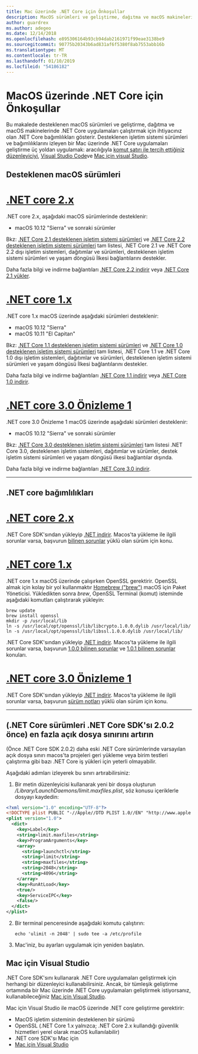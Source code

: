 ```yaml
---
title: Mac üzerinde .NET Core için Önkoşullar
description: MacOS sürümleri ve geliştirme, dağıtma ve macOS makinelerinde .NET Core uygulamaları çalıştırmak için .NET Core bağımlılıklar desteklenmiyor.
author: guardrex
ms.author: adegeo
ms.date: 12/14/2018
ms.openlocfilehash: e895306164b93cb94dab2161971f99eae3138be9
ms.sourcegitcommit: 90775b20343b6ad831af6f5380f8ab7553abb16b
ms.translationtype: MT
ms.contentlocale: tr-TR
ms.lasthandoff: 01/10/2019
ms.locfileid: "54186182"
---
```

# <a name="prerequisites-for-net-core-on-macos"></a>MacOS üzerinde .NET Core için Önkoşullar

Bu makalede desteklenen macOS sürümleri ve geliştirme, dağıtma ve macOS makinelerinde .NET Core uygulamaları çalıştırmak için ihtiyacınız olan .NET Core bağımlılıkları gösterir. Desteklenen işletim sistemi sürümleri ve bağımlılıklarını izleyen bir Mac üzerinde .NET Core uygulamaları geliştirme üç yoldan uygulamak: aracılığıyla [komut satırı ile tercih ettiğiniz düzenleyiciyi](tutorials/using-with-xplat-cli.md), [Visual Studio Code](https://code.visualstudio.com/)ve [Mac için visual Studio](https://visualstudio.microsoft.com/vs/visual-studio-mac/).

## <a name="supported-macos-versions"></a>Desteklenen macOS sürümleri

# <a name="net-core-2xtabnetcore2x"></a>[.NET core 2.x](#tab/netcore2x)

.NET core 2.x, aşağıdaki macOS sürümlerinde desteklenir:

* macOS 10.12 "Sierra" ve sonraki sürümler

Bkz: [.NET Core 2.1 desteklenen işletim sistemi sürümleri](https://github.com/dotnet/core/blob/master/release-notes/2.1/2.1-supported-os.md) ve [.NET Core 2.2 desteklenen işletim sistemi sürümleri](https://github.com/dotnet/core/blob/master/release-notes/2.2/2.2-supported-os.md) tam listesi, .NET Core 2.1 ve .NET Core 2.2 dışı işletim sistemleri, dağıtımlar ve sürümleri, desteklenen işletim sistemi sürümleri ve yaşam döngüsü İlkesi bağlantılarını destekler.

Daha fazla bilgi ve indirme bağlantıları [.NET Core 2.2 indirir](https://www.microsoft.com/net/download/dotnet-core/2.2) veya [.NET Core 2.1 yükler](https://www.microsoft.com/net/download/dotnet-core/2.1).


# <a name="net-core-1xtabnetcore1x"></a>[.NET core 1.x](#tab/netcore1x)

.NET core 1.x macOS üzerinde aşağıdaki sürümleri desteklenir:

* macOS 10.12 "Sierra"
* macOS 10.11 "El Capitan"

Bkz: [.NET Core 1.1 desteklenen işletim sistemi sürümleri](https://github.com/dotnet/core/blob/master/release-notes/1.1/1.1.md) ve [.NET Core 1.0 desteklenen işletim sistemi sürümleri](https://github.com/dotnet/core/blob/master/release-notes/1.0/1.0-supported-os.md) tam listesi, .NET Core 1.1 ve .NET Core 1.0 dışı işletim sistemleri, dağıtımlar ve sürümleri, desteklenen işletim sistemi sürümleri ve yaşam döngüsü İlkesi bağlantılarını destekler.

Daha fazla bilgi ve indirme bağlantıları [.NET Core 1.1 indirir](https://www.microsoft.com/net/download/dotnet-core/1.1) veya [.NET Core 1.0 indirir](https://www.microsoft.com/net/download/dotnet-core/1.0).

# <a name="net-core-30-preview-1tabnetcore30"></a>[.NET core 3.0 Önizleme 1](#tab/netcore30)

.NET core 3.0 Önizleme 1 macOS üzerinde aşağıdaki sürümleri desteklenir:

* macOS 10.12 "Sierra" ve sonraki sürümler

Bkz: [.NET Core 3.0 desteklenen işletim sistemi sürümleri](https://github.com/dotnet/core/blob/master/release-notes/3.0/3.0-supported-os.md) tam listesi .NET Core 3.0, desteklenen işletim sistemleri, dağıtımlar ve sürümler, destek işletim sistemi sürümleri ve yaşam döngüsü ilkesi bağlantılar dışında.

Daha fazla bilgi ve indirme bağlantıları [.NET Core 3.0 indirir](https://www.microsoft.com/net/download/dotnet-core/3.0).

---

## <a name="net-core-dependencies"></a>.NET core bağımlılıkları

# <a name="net-core-2xtabnetcore2x"></a>[.NET core 2.x](#tab/netcore2x)

.NET Core SDK'sından yükleyip [.NET indirir](https://www.microsoft.com/net/download/core). Macos'ta yükleme ile ilgili sorunlar varsa, başvurun [bilinen sorunlar](https://github.com/dotnet/core/tree/master/release-notes/2.1) yüklü olan sürüm için konu.

# <a name="net-core-1xtabnetcore1x"></a>[.NET core 1.x](#tab/netcore1x)

.NET core 1.x macOS üzerinde çalışırken OpenSSL gerektirir. OpenSSL almak için kolay bir yol kullanmaktır [Homebrew ("brew")](https://brew.sh/) macOS için Paket Yöneticisi. Yükledikten sonra *brew*, OpenSSL Terminal (komut) isteminde aşağıdaki komutları çalıştırarak yükleyin:

```console
brew update
brew install openssl
mkdir -p /usr/local/lib
ln -s /usr/local/opt/openssl/lib/libcrypto.1.0.0.dylib /usr/local/lib/
ln -s /usr/local/opt/openssl/lib/libssl.1.0.0.dylib /usr/local/lib/
```

.NET Core SDK'sından yükleyip [.NET indirir](https://www.microsoft.com/net/download/core). Macos'ta yükleme ile ilgili sorunlar varsa, başvurun [1.0.0 bilinen sorunlar](https://github.com/dotnet/core/blob/master/release-notes/1.0/1.0.0-known-issues.md) ve [1.0.1 bilinen sorunlar](https://github.com/dotnet/core/blob/master/release-notes/1.0/1.0.1-known-issues.md) konuları.

# <a name="net-core-30-preview-1tabnetcore30"></a>[.NET core 3.0 Önizleme 1](#tab/netcore30)

.NET Core SDK'sından yükleyip [.NET indirir](https://www.microsoft.com/net/download/core). Macos'ta yükleme ile ilgili sorunlar varsa, başvurun [sürüm notları](https://github.com/dotnet/core/blob/master/release-notes/3.0/3.0-supported-os.md) yüklü olan sürüm için konu.

---

## <a name="increase-the-maximum-open-file-limit-net-core-versions-before-net-core-sdk-202"></a>(.NET Core sürümleri .NET Core SDK'sı 2.0.2 önce) en fazla açık dosya sınırını artırın 

(Önce .NET Core SDK 2.0.2) daha eski .NET Core sürümlerinde varsayılan açık dosya sınırı macos'ta projeleri geri yükleme veya birim testleri çalıştırma gibi bazı .NET Core iş yükleri için yeterli olmayabilir.

Aşağıdaki adımları izleyerek bu sınırı artırabilirsiniz:

1. Bir metin düzenleyicisi kullanarak yeni bir dosya oluşturun _/Library/LaunchDaemons/limit.maxfiles.plist_, söz konusu içeriklerle dosyayı kaydedin:

```xml
<?xml version="1.0" encoding="UTF-8"?>
<!DOCTYPE plist PUBLIC "-//Apple//DTD PLIST 1.0//EN" "http://www.apple.com/DTDs/PropertyList-1.0.dtd">
<plist version="1.0">
  <dict>
    <key>Label</key>
    <string>limit.maxfiles</string>
    <key>ProgramArguments</key>
    <array>
      <string>launchctl</string>
      <string>limit</string>
      <string>maxfiles</string>
      <string>2048</string>
      <string>4096</string>
    </array>
    <key>RunAtLoad</key>
    <true/>
    <key>ServiceIPC</key>
    <false/>
  </dict>
</plist>
```

2. Bir terminal penceresinde aşağıdaki komutu çalıştırın:

   ```console
   echo 'ulimit -n 2048' | sudo tee -a /etc/profile
   ```

3. Mac'iniz, bu ayarları uygulamak için yeniden başlatın.

## <a name="visual-studio-for-mac"></a>Mac için Visual Studio

.NET Core SDK'sını kullanarak .NET Core uygulamaları geliştirmek için herhangi bir düzenleyici kullanabilirsiniz. Ancak, bir tümleşik geliştirme ortamında bir Mac üzerinde .NET Core uygulamaları geliştirmek istiyorsanız, kullanabileceğiniz [Mac için Visual Studio](https://visualstudio.microsoft.com/vs/visual-studio-mac/). 

Mac için Visual Studio ile macOS üzerinde .NET core geliştirme gerektirir:

* MacOS işletim sisteminin desteklenen bir sürümü
* OpenSSL (.NET Core 1.x yalnızca; .NET Core 2.x kullandığı güvenlik hizmetleri yerel olarak macOS kullanılabilir)
* .NET core SDK'sı Mac için
* [Mac için Visual Studio](https://visualstudio.microsoft.com/vs/visual-studio-mac/)

